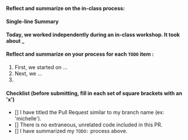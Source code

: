 #### Reflect and summarize on the in-class process:
#### Single-line Summary
**Today, we worked independently during an in-class workshop. It took about _**

#### Reflect and summarize on your process for each `TODO` item :  
  1. First, we started on ...
  2. Next, we ...
  3. 

#### Checklist (before submitting, fill in each set of square brackets with an 'x')
- [] I have titled the Pull Request similar to my branch name (ex: 'michelle'). 
- [] There is no extraneous, unrelated code included in this PR.
- [] I have summarized my `TODO:` process above.
